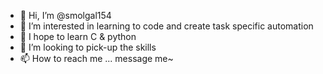- 👋 Hi, I’m @smolgal154
- 👀 I’m interested in learning to code and create task specific automation
- 🌱 I hope to learn C & python
- 💞️ I’m looking to pick-up the skills
- 📫 How to reach me ... message me~

<!---
smolgal154/smolgal154 is a ✨ special ✨ repository because its `README.md` (this file) appears on your GitHub profile.
You can click the Preview link to take a look at your changes.
--->
